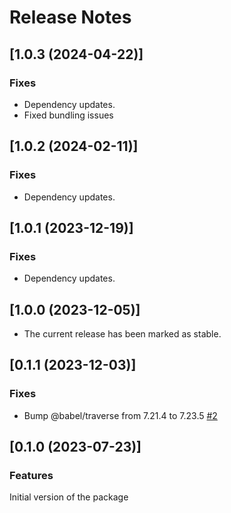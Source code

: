 # Release Notes

## [1.0.3 (2024-04-22)]

### Fixes

- Dependency updates.
- Fixed bundling issues

## [1.0.2 (2024-02-11)]

### Fixes

- Dependency updates.

## [1.0.1 (2023-12-19)]

### Fixes

- Dependency updates.

## [1.0.0 (2023-12-05)]

- The current release has been marked as stable.

## [0.1.1 (2023-12-03)]

### Fixes

- Bump @babel/traverse from 7.21.4 to 7.23.5 [#2](https://github.com/axe-api/client/security/dependabot/2)

## [0.1.0 (2023-07-23)]

### Features

Initial version of the package
